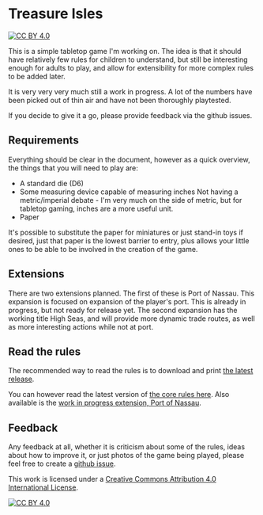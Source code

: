 # Treasure Isles
[![CC BY 4.0][cc-by-shield]][cc-by]

This is a simple tabletop game I'm working on. The idea is that it
should have relatively few rules for children to understand, but still
be interesting enough for adults to play, and allow for extensibility
for more complex rules to be added later.

It is very very very much still a work in progress. A lot of the
numbers have been picked out of thin air and have not been thoroughly
playtested.

If you decide to give it a go, please provide feedback via the github issues.

## Requirements

Everything should be clear in the document, however as a quick
overview, the things that you will need to play are:
- A standard die (D6)
- Some measuring device capable of measuring inches
   Not having a metric/imperial debate - I'm very much on the side of
   metric, but for tabletop gaming, inches are a more useful unit.
- Paper

It's possible to substitute the paper for miniatures or just stand-in
toys if desired, just that paper is the lowest barrier to entry, plus
allows your little ones to be able to be involved in the creation of
the game.

## Extensions

There are two extensions planned. The first of these is Port of
Nassau. This expansion is focused on expansion of the player's
port. This is already in progress, but not ready for release yet. The
second expansion has the working title High Seas, and will provide
more dynamic trade routes, as well as more interesting actions while
not at port.

## Read the rules

The recommended way to read the rules is to download and print [the
latest
release](https://github.com/nistur/treasure-isles/releases/latest/).

You can however read the latest version of [the core rules
here](../src/main/treasure-isles.org). Also available is the [work in
progress extension, Port of Nassau](../main/src/port-of-nassau.org).

## Feedback

Any feedback at all, whether it is criticism about some of the rules,
ideas about how to improve it, or just photos of the game being
played, please feel free to create a [github
issue](https://github.com/nistur/treasure-isles/issues).

This work is licensed under a
[Creative Commons Attribution 4.0 International License][cc-by].

[![CC BY 4.0][cc-by-image]][cc-by]

[cc-by]: http://creativecommons.org/licenses/by/4.0/
[cc-by-image]: https://i.creativecommons.org/l/by/4.0/88x31.png
[cc-by-shield]: https://img.shields.io/badge/License-CC%20BY%204.0-lightgrey.svg


